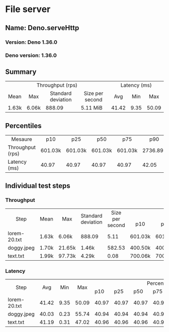 # File server
## Name: Deno.serveHttp 

### Version: Deno 1.36.0
### Deno version: 1.36.0

## Summary
<table>
<tr>
    <td align="center" colspan="4">Throughput (rps)</td>
    <td align="center" colspan="3">Latency (ms)</td>
</tr>
<tr>
    <td align="center">Mean</td>
    <td align="center">Max</td>
    <td align="center">Standard deviation</td>
    <td align="center">Size per second</td>
    <td align="center">Avg</td>
    <td align="center">Min</td>
    <td align="center">Max</td>
</tr>
<tr>
    <td>1.63k</td>
    <td>6.06k</td>
    <td>888.09</td>
    <td>5.11 MiB</td>
    <td>41.42</td>
    <td>9.35</td>
    <td>50.09</td>
</tr>
</table>

## Percentiles

<table>
<tr>
  <td align="center">Mesaure</td>
  <td align="center">p10</td>
  <td align="center">p25</td>
  <td align="center">p50</td>
  <td align="center">p75</td>
  <td align="center">p90</td>
  <td align="center">p95</td>
  <td align="center">p99</td>
</tr>
<tr>
  <td>Throughput (rps)</td>
  <td>601.03k</td>
  <td>601.03k</td>
  <td>601.03k</td>
  <td>601.03k</td>
  <td>2736.89k</td>
  <td>3205.46k</td>
  <td>4269.92k</td>
</tr>
<tr>
  <td>Latency (ms)</td>
  <td>40.97</td>
  <td>40.97</td>
  <td>40.97</td>
  <td>40.97</td>
  <td>42.05</td>
  <td>42.96</td>
  <td>44.02</td>
</tr>
</table>

## Individual test steps

### Throughput

<table>
<tr>
  <td align="center" rowspan="2">Step</td>
  <td align="center" rowspan="2">Mean</td>
  <td align="center" rowspan="2">Max</td>
  <td align="center" rowspan="2">Standard deviation</td>
  <td align="center" rowspan="2">Size per second</td>
  <td align="center" colspan="7">Percentiles</td>
</tr>
<tr>
  <!-- still Step -->
  <!-- still Mean -->
  <!-- still Max -->
  <!-- still Standard deviation -->
  <!-- still Size per second -->
  <td align="center">p10</td>
  <td align="center">p25</td>
  <td align="center">p50</td>
  <td align="center">p75</td>
  <td align="center">p90</td>
  <td align="center">p95</td>
  <td align="center">p99</td>
</tr>
<tr>
  <td>lorem-20.txt</td>
  <td>1.63k</td>
  <td>6.06k</td>
  <td>888.09</td>
  <td>5.11</td>
  <td>601.03k</td>
  <td>601.03k</td>
  <td>601.03k</td>
  <td>601.03k</td>
  <td>2736.89k</td>
  <td>3205.46k</td>
  <td>4269.92k</td>
</tr><tr>
  <td>doggy.jpeg</td>
  <td>1.70k</td>
  <td>21.65k</td>
  <td>1.46k</td>
  <td>582.53</td>
  <td>400.50k</td>
  <td>400.50k</td>
  <td>400.50k</td>
  <td>400.50k</td>
  <td>3004.23k</td>
  <td>4092.11k</td>
  <td>6102.75k</td>
</tr><tr>
  <td>text.txt</td>
  <td>1.99k</td>
  <td>97.73k</td>
  <td>4.29k</td>
  <td>0.08</td>
  <td>700.06k</td>
  <td>700.06k</td>
  <td>700.06k</td>
  <td>700.06k</td>
  <td>2884.83k</td>
  <td>3841.89k</td>
  <td>8923.41k</td>
</tr></table>

### Latency

<table>
<tr>
  <td align="center" rowspan="2">Step</td>
  <td align="center" rowspan="2">Avg</td>
  <td align="center" rowspan="2">Min</td>
  <td align="center" rowspan="2">Max</td>
  <td align="center" colspan="7">Percentiles</td>
</tr>
<tr>
  <!-- still Avg -->
  <!-- still Min -->
  <!-- still Max -->
  <td>p10</td>
  <td>p25</td>
  <td>p50</td>
  <td>p75</td>
  <td>p90</td>
  <td>p95</td>
  <td>p99</td>
</tr>
<tr>
  <td>lorem-20.txt</td>
  <td>41.42</td>
  <td>9.35</td>
  <td>50.09</td>
  <td>40.97</td>
  <td>40.97</td>
  <td>40.97</td>
  <td>40.97</td>
  <td>42.05</td>
  <td>42.96</td>
  <td>44.02</td>
</tr><tr>
  <td>doggy.jpeg</td>
  <td>40.03</td>
  <td>0.23</td>
  <td>55.74</td>
  <td>40.94</td>
  <td>40.94</td>
  <td>40.94</td>
  <td>40.94</td>
  <td>45.91</td>
  <td>46.99</td>
  <td>51.97</td>
</tr><tr>
  <td>text.txt</td>
  <td>41.19</td>
  <td>0.31</td>
  <td>47.02</td>
  <td>40.96</td>
  <td>40.96</td>
  <td>40.96</td>
  <td>40.96</td>
  <td>42.04</td>
  <td>42.18</td>
  <td>43.11</td>
</tr></table>